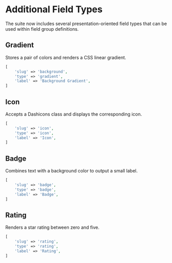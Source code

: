 # Additional Field Types

The suite now includes several presentation-oriented field types that can be
used within field group definitions.

## Gradient

Stores a pair of colors and renders a CSS linear gradient.

```php
[
    'slug' => 'background',
    'type' => 'gradient',
    'label' => 'Background Gradient',
]
```

## Icon

Accepts a Dashicons class and displays the corresponding icon.

```php
[
    'slug' => 'icon',
    'type' => 'icon',
    'label' => 'Icon',
]
```

## Badge

Combines text with a background color to output a small label.

```php
[
    'slug' => 'badge',
    'type' => 'badge',
    'label' => 'Badge',
]
```

## Rating

Renders a star rating between zero and five.

```php
[
    'slug' => 'rating',
    'type' => 'rating',
    'label' => 'Rating',
]
```
